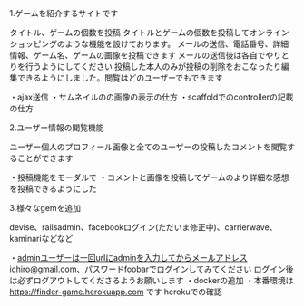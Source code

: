 1.ゲームを紹介するサイトです

タイトル、ゲームの個数を投稿
タイトルとゲームの個数を投稿してオンラインショッピングのような機能を設けております。
メールの送信、電話番号、詳細情報、ゲーム名、ゲームの画像を投稿できます
メールの送信後は各自でやりとりを行うようにしてください
投稿した本人のみが投稿の削除をおこなったり編集できるようにしました。閲覧はどのユーザーでもできます


・ajax送信
・サムネイルのの画像の表示の仕方
・scaffoldでのcontrollerの記載の仕方


2.ユーザー情報の閲覧機能

ユーザー個人のプロフィール画像と全てのユーザーの投稿したコメントを閲覧することができます

・投稿機能をモーダルで
・コメントと画像を投稿してゲームのより詳細な感想を投稿できるようにした



3.様々なgemを追加

devise、railsadmin、facebookログイン(ただいま修正中)、carrierwave、kaminariなどなど

・adminユーザーは一回urlにadminを入力してからメールアドレスichiro@gmail.com、パスワードfoobarでログインしてみてください
  ログイン後は必ずログアウトしてくださるようお願いします
・dockerの追加
・本番環境は https://finder-game.herokuapp.com です  herokuでの確認
